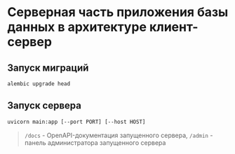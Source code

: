 # Серверная часть приложения базы данных в архитектуре клиент-сервер

## Запуск миграций

```bash
alembic upgrade head
```

## Запуск сервера

```bash
uvicorn main:app [--port PORT] [--host HOST]
```

> `/docs` - OpenAPI-документация запущенного сервера, `/admin` - панель администратора запущенного сервера
